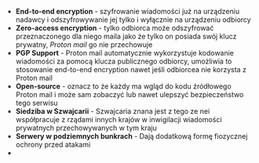 * **End-to-end encryption** - szyfrowanie wiadomości już na urządzeniu nadawcy i odszyfrowywanie jej tylko i wyłącznie na urządzeniu odbiorcy
* **Zero-access encryption** - tylko odbiorca może odszyfrować przeznaczonego dla niego maila jako że tylko on posiada swój klucz prywatny, *Proton mail* go nie przechowuje
* **PGP Support** - Proton mail automatycznie wykorzystuje kodowanie wiadomości za pomocą klucza publicznego odbiorcy, umożliwia to stosowanie end-to-end encryption nawet jeśli odbiorcea nie korzysta z Proton mail
* **Open-source** - oznacz to że każdy ma wgląd do kodu źródłowego Proton mail i może sam zobaczyć lub nawet ulepszyć bezpieczeństwo tego serwisu
* **Siedziba w Szwajcarii** - Szwajcaria znana jest z tego ze nei współpracuje z rządami innych krajów w inwigilacji wiadomości prywatnych przechowywanych w tym kraju
* **Serwery w podziemnych bunkrach** - Dają dodatkową formę fiozycznej ochrony przed atakami
* 